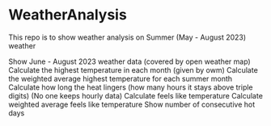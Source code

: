# WeatherAnalysis

This repo is to show weather analysis on Summer (May - August 2023) weather

Show June - August 2023 weather data (covered by open weather map)
Calculate the highest temperature in each month (given by owm)
Calculate the weighted average highest temperature for each summer month
Calculate how long the heat lingers (how many hours it stays above triple digits) (No one keeps hourly data)
Calculate feels like temperature
Calculate weighted average feels like temperature
Show number of consecutive hot days

